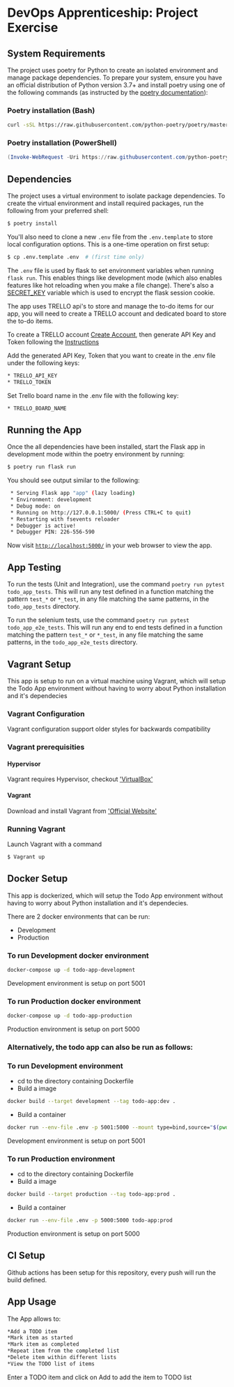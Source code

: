 # DevOps Apprenticeship: Project Exercise

## System Requirements

The project uses poetry for Python to create an isolated environment and manage package dependencies. To prepare your system, ensure you have an official distribution of Python version 3.7+ and install poetry using one of the following commands (as instructed by the [poetry documentation](https://python-poetry.org/docs/#system-requirements)):

### Poetry installation (Bash)

```bash
curl -sSL https://raw.githubusercontent.com/python-poetry/poetry/master/get-poetry.py | python
```

### Poetry installation (PowerShell)

```powershell
(Invoke-WebRequest -Uri https://raw.githubusercontent.com/python-poetry/poetry/master/get-poetry.py -UseBasicParsing).Content | python
```

## Dependencies

The project uses a virtual environment to isolate package dependencies. To create the virtual environment and install required packages, run the following from your preferred shell:

```bash
$ poetry install
```

You'll also need to clone a new `.env` file from the `.env.template` to store local configuration options. This is a one-time operation on first setup:

```bash
$ cp .env.template .env  # (first time only)
```

The `.env` file is used by flask to set environment variables when running `flask run`. This enables things like development mode (which also enables features like hot reloading when you make a file change). There's also a [SECRET_KEY](https://flask.palletsprojects.com/en/1.1.x/config/#SECRET_KEY) variable which is used to encrypt the flask session cookie.

The app uses TRELLO api's to store and manage the to-do items for our app, you will need to create a TRELLO account and dedicated board to store the to-do items.

To create a TRELLO account [Create Account](https://trello.com/signup), then generate API Key and Token following the [Instructions](https://trello.com/app-key)

Add the generated API Key, Token that you want to create in the .env file under the following keys:
```bash
* TRELLO_API_KEY
* TRELLO_TOKEN
```
Set Trello board name in the .env file with the following key:
```bash
* TRELLO_BOARD_NAME
```
## Running the App

Once the all dependencies have been installed, start the Flask app in development mode within the poetry environment by running:
```bash
$ poetry run flask run
```

You should see output similar to the following:
```bash
 * Serving Flask app "app" (lazy loading)
 * Environment: development
 * Debug mode: on
 * Running on http://127.0.0.1:5000/ (Press CTRL+C to quit)
 * Restarting with fsevents reloader
 * Debugger is active!
 * Debugger PIN: 226-556-590
```
Now visit [`http://localhost:5000/`](http://localhost:5000/) in your web browser to view the app.

## App Testing
To run the tests (Unit and Integration), use the command ``poetry run pytest todo_app_tests``. This will run any test defined in a function
matching the pattern ``test_*`` or ``*_test``, in any file matching the same patterns, in the ``todo_app_tests`` directory.

To run the selenium tests, use the command ``poetry run pytest todo_app_e2e_tests``. This will run any end to end tests defined in a function
matching the pattern ``test_*`` or ``*_test``, in any file matching the same patterns, in the ``todo_app_e2e_tests`` directory.

## Vagrant Setup
This app is setup to run on a virtual machine using Vagrant, which will setup the Todo App environment without having to worry about Python installation and it's dependecies

### Vagrant Configuration
Vagrant configuration support older styles for backwards compatibility

### Vagrant prerequisities

#### Hypervisor
Vagrant requires Hypervisor, checkout ['VirtualBox'](https://www.virtualbox.org/)

#### Vagrant
Download and install Vagrant from ['Official Website'](https://www.vagrantup.com/)

### Running Vagrant
Launch Vagrant with a command 
```bash
$ Vagrant up
```

## Docker Setup
This app is dockerized, which will setup the Todo App environment without having to worry about Python installation and it's dependecies.

There are 2 docker environments that can be run:
- Development
- Production

### To run Development docker environment
```bash
docker-compose up -d todo-app-development
```
Development environment is setup on port 5001

### To run Production docker environment
```bash
docker-compose up -d todo-app-production
```
Production environment is setup on port 5000

### Alternatively, the todo app can also be run as follows:

### To run Development environment
- cd to the directory containing Dockerfile
- Build a image
```bash
docker build --target development --tag todo-app:dev .
```
- Build a container
```bash
docker run --env-file .env -p 5001:5000 --mount type=bind,source="$(pwd)",target=/app/ todo-app:dev
```
Development environment is setup on port 5001

### To run Production environment
- cd to the directory containing Dockerfile
- Build a image
```bash
docker build --target production --tag todo-app:prod .
```
- Build a container
```bash
docker run --env-file .env -p 5000:5000 todo-app:prod
```
Production environment is setup on port 5000

## CI Setup
Github actions has been setup for this repository, every push will run the build defined.

## App Usage
The App allows to:
```bash
*Add a TODO item
*Mark item as started
*Mark item as completed
*Repeat item from the completed list
*Delete item within different lists
*View the TODO list of items
```

Enter a TODO item and click on Add to add the item to TODO list